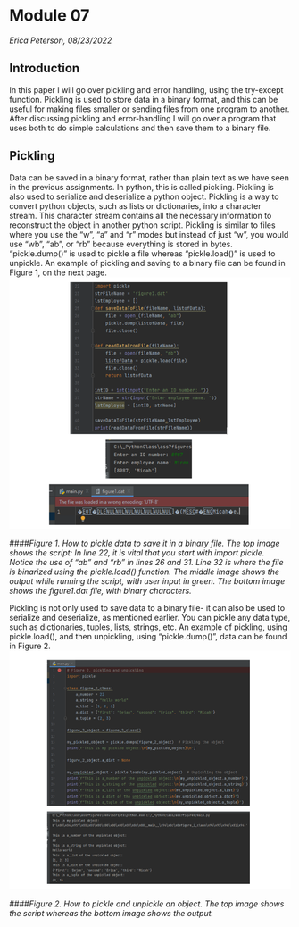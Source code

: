# Module 07 
*Erica Peterson, 08/23/2022*
## Introduction
In this paper I will go over pickling and error handling, using the try-except function. Pickling is used to store data in a binary format, and this can be useful for making files smaller or sending files from one program to another. After discussing pickling and error-handling I will go over a program that uses both to do simple calculations and then save them to a binary file. 
## Pickling
Data can be saved in a binary format, rather than plain text as we have seen in the previous assignments. In python, this is called pickling. Pickling is also used to serialize and deserialize a python object. Pickling is a way to convert python objects, such as lists or dictionaries, into a character stream. This character stream contains all the necessary information to reconstruct the object in another python script. Pickling is similar to files where you use the “w”, “a” and “r” modes but instead of just “w”, you would use “wb”, “ab”, or “rb” because everything is stored in bytes. “pickle.dump()” is used to pickle a file whereas “pickle.load()” is used to unpickle. An example of pickling and saving to a binary file can be found in Figure 1, on the next page. 
![Figure 1](https://github.com/ericapet/ITFnd100-Mod07/blob/main/docs/Figure1.png "Figure 1")

####*Figure 1. How to pickle data to save it in a binary file. The top image shows the script: In line 22, it is vital that you start with import pickle. Notice the use of “ab” and “rb” in lines 26 and 31. Line 32 is where the file is binarized using the pickle.load() function.  The middle image shows the output while running the script, with user input in green. The bottom image shows the figure1.dat file, with binary characters.*

Pickling is not only used to save data to a binary file- it can also be used to serialize and deserialize, as mentioned earlier. You can pickle any data type, such as dictionaries, tuples, lists, strings, etc.  An example of pickling, using pickle.load(), and then unpickling, using “pickle.dump()”, data can be found in Figure 2. 
![Figure 2](https://github.com/ericapet/ITFnd100-Mod07/blob/main/docs/figure2.png "Figure 2")

####*Figure 2. How to pickle and unpickle an object. The top image shows the script whereas the bottom image shows the output.*
